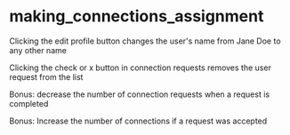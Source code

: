# making_connections_assignment

Clicking the edit profile button changes the user's name from Jane Doe to any other name

Clicking the check or x button in connection requests removes the user request from the list

Bonus: decrease the number of connection requests when a request is completed

Bonus: Increase the number of connections if a request was accepted
